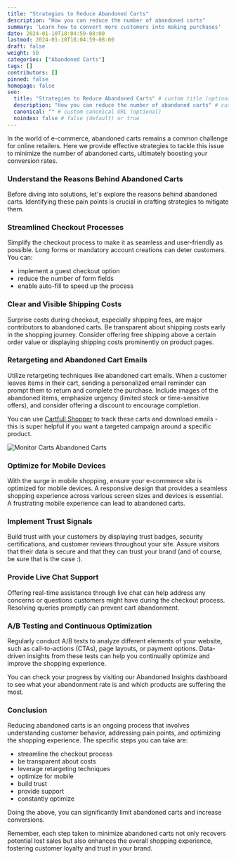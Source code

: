 ```yaml
---
title: "Strategies to Reduce Abandoned Carts"
description: "How you can reduce the number of abandoned carts"
summary: 'Learn how to convert more customers into making purchases'
date: 2024-01-10T18:04:59-08:00
lastmod: 2024-01-10T18:04:59-08:00
draft: false
weight: 50
categories: ["Abandoned Carts"]
tags: []
contributors: []
pinned: false
homepage: false
seo:
  title: "Strategies to Reduce Abandoned Carts" # custom title (optional)
  description: "How you can reduce the number of abandoned carts" # custom description (recommended)
  canonical: "" # custom canonical URL (optional)
  noindex: false # false (default) or true
---
```


In the world of e-commerce, abandoned carts remains a common challenge for online
retailers. Here we provide effective strategies to tackle this issue to minimize the number
of abandoned carts, ultimately boosting your conversion rates.

### Understand the Reasons Behind Abandoned Carts

Before diving into solutions, let's explore the reasons behind abandoned carts.
Identifying these pain points is crucial in crafting strategies to mitigate them.

### Streamlined Checkout Processes

Simplify the checkout process to make it as seamless and user-friendly as possible. Long
forms or mandatory account creations can deter customers. You can:
- implement a guest checkout option
- reduce the number of form fields
- enable auto-fill to speed up the process

### Clear and Visible Shipping Costs

Surprise costs during checkout, especially shipping fees, are major contributors to
abandoned carts. Be transparent about shipping costs early in the shopping journey.
Consider offering free shipping above a certain order value or displaying shipping costs
prominently on product pages.

### Retargeting and Abandoned Cart Emails

Utilize retargeting techniques like abandoned cart emails. When a customer leaves items in
their cart, sending a personalized email reminder can prompt them to return and complete
the purchase. Include images of the abandoned items, emphasize urgency (limited stock or
time-sensitive offers), and consider offering a discount to encourage completion.

You can use [Cartfull Shopper](https://www.cartfull-shopper.com) to track these carts and
download emails - this is super helpful if you want a targeted campaign around a specific
product.

![Monitor Carts Abandoned Carts](/images/abandoned-carts-filter.gif)

### Optimize for Mobile Devices

With the surge in mobile shopping, ensure your e-commerce site is optimized for mobile
devices. A responsive design that provides a seamless shopping experience across various
screen sizes and devices is essential. A frustrating mobile experience can lead to
abandoned carts.

### Implement Trust Signals

Build trust with your customers by displaying trust badges, security certifications, and
customer reviews throughout your site. Assure visitors that their data is secure and that
they can trust your brand (and of course, be sure that is the case :).

### Provide Live Chat Support

Offering real-time assistance through live chat can help address any concerns or questions
customers might have during the checkout process. Resolving queries promptly can prevent
cart abandonment.

### A/B Testing and Continuous Optimization

Regularly conduct A/B tests to analyze different elements of your website, such as
call-to-actions (CTAs), page layouts, or payment options. Data-driven insights from these
tests can help you continually optimize and improve the shopping experience.

You can check your progress by visiting our Abandoned Insights dashboard to see what your
abandonment rate is and which products are suffering the most.

### Conclusion

Reducing abandoned carts is an ongoing process that involves understanding customer
behavior, addressing pain points, and optimizing the shopping experience. The specific
steps you can take are: 
- streamline the checkout process
- be transparent about costs
- leverage retargeting techniques
- optimize for mobile
- build trust
- provide support
- constantly optimize

Doing the above, you can significantly limit abandoned carts and increase conversions.

Remember, each step taken to minimize abandoned carts not only recovers potential lost
sales but also enhances the overall shopping experience, fostering customer loyalty and
trust in your brand.
